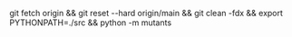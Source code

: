 git fetch origin && git reset --hard origin/main && git clean -fdx && export PYTHONPATH=./src && python -m mutants

